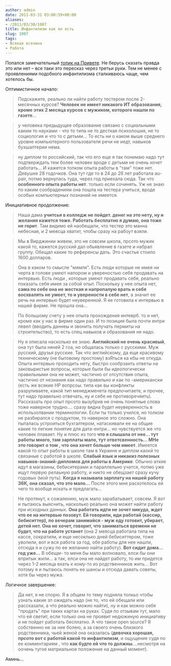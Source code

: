 ```yaml
---
author: admin
date: 2011-03-31 03:00:59+00:00
aliases:
- /2011/03/30/1007
title: Инфантилизм как он есть
slug: 1007
tags:
- Всякая всячина
- Работа
---
```


Попался замечательный [топик на Привете](http://forum.privet.com/viewtopic.php?f=2&t=166095). Не берусь сказать правда это или нет – все таки это пересказ через третьи руки. Тем не менее с проявлениями подобного инфантилизма сталкиваюсь чаще, чем хотелось бы.

Оптимистичное начало:

> Подскажите, реально ли найти работу тестером после 2-месячных курсов? **Человек не имеет никакого ИТ образования, кроме этих 2 месяца курсов с мужиком, которого нашли по газете**...

> у человека предыдущее образование связано с социальными каким то науками - что то типа не то десткая психолошия, не то социология и что то с детьми... То есть ни о каком выше среднего уровне компьютерного пользователя речи не иедт, навыков бухшалтерии нема.

> ну диплом то российский, так что его еще я так понимаю надо тут подтверждать тем более человек вроде с детьми не очень хочет работать... И кажется толком опыта работы в "там" тоже нет. Девушке 28 годочков. Она тут где то в 24 до 26 лет работала au-pair, потмо вернулась туда, через год приехала сюда. Так что **особенного опыта работы нет**. только если сочинять. Уж не знаю по каким сообрадениям она пошла на тестера учиться, вроде особых компьютерных познаний не имеется.

Инициативное продолжение:

> Наша дама **учитсья в колледж не пойдет. денег на это нету, ну и желания кажется тоже. Работать бесплатно я думаю, она тоже не горит**. Там видимо ей наобещали, что тестер это манна небесная, и 2 меясца хватит, чтобы сразу на рабоут взяли.

> Мы в Вирджинии живем, это не совсем школа, прсото мужик какой то, кажется русский дал обьявление в газете и набрал группу. Обещал какие то референсы дать. Это счастье стоило 1600 долларов.

> Она в каком то смысле "мямля". Есть люди которые не имея ни черта в голове умеют напором и увереностью себя продавать на интервью. Есть люди , которые умеют продавать себя, реально показать себя имея за собой опыт. Поскольку у нее опыта нет, **сама по себе она не жесткая и напропалую врать и себя восхвалять не умеет, то и уверености в себе нет**, а значит ее речь на интервью будет неуверенной. Я ее готовила к интервью в нашей фирме. Не прошла она…

> По большому счету у нее опыта прохождения интеврб. то и нет, кроме как у нас в фирме один раз. И то позиция была почти ентри левел (вводить даннеы и звонить получать пермиты на строительство), то есть спец навыков и образования не надо.

> Ну я описала насколько ее знаю. **Английский не очень красивый**, она тут была няней 2 гоа, но общалась только с русскими. Муж русский, друзья русские. Так что английскому, да еще красивому техническому (не бытовому простому) взЯться ка кбы не откуда. Опыта интервью проходить нету, быстро сообрзаить ответы на заковыристые вопросы, которые были бы идеологически правильными она не может, частично от отсутствия опыта, частично от незнания как надо правильно и как по -американски (есть же всякие НР вопрсоы. типа как вы конфликты разруливаете, какой тип менеджменета предпочитаете, и прочее, тут надо правильно отвечать, ну и себе не противоречяить). Рассказать про опыт прсото вызубрив не очень понятные слова тоже наверное трудно.... сразу видна будет неуверенность в использолвании терминологии. Если ты только учился, но толком не разбирался с продуктом, то наверное это сложно. Она пыталась устроиться бухгалтером, натаскивали ее на общие какие то легкие понятие для дата-ентри... но чувствуется же что человек плавает. Ну и плюс из того **что я слышала от нее... тут работы много, там зарплаты мало, тут ответсвенность... МНе это говорит о том , что она хочет больше чем имеет**. Имеется какой то опыт работы в школе там в Украине и диплом каокй то связаные с работой в школе. **Слабый язык и никакиз полезных навыков-знаний-дипломов для работы в Америке**. Обычно аткие идут в магазины, бебиситерами и параллельно учатся, потмо уже ищут первую релаьную работу, и никто не обещзает сразу кучу годовых (мой путь). **Когда я называла зарплату на нашей работу 36К, она сказал, что это мало...** После этого мне расхотелось ей чего то вообще искать и предлагать...

> Не протянут, к сожалению, муж мало зарабатывает, совсем. Я вот и пытаюсь выяснить, насколько реально она может найти работу при исходных данных. **Она работать идти не зочет никуда, ждет что ее на интервью позовут. Ей говорили, иди работай (кассир, бебиситтер), по вечерам занимайся - муж еду готовит, убирает, детей нет. Она не хочет, говорит, что заниматься времени не будет, что на работе устанет** (она 2 меясца работала типа на кассе, сократили, и еще несоклько дней бебиситтером, тоже уволили, вот и вся работа за год, обе работы для нее нашли, отсюда я и сужу по ее желанию найти работу). **Вот сидит дома... год уже...** В обещм- то меня бы мало волновало, елси бы они впритык жили... а так, елси она не найдет работу, то им придется через 1-2 месяца ехать к кому-то из родственников жить... Вот потому я и пытаюсь понять ее шансы и отсюда давать советы, хотя бы через мужа.

Логичное завершение:

> Да нет, я не спорю. Я в общем то тему подняла толкьо чтобы узнать какие зп ожидать надо (не то, что ей обещали или рассказали, а что реально можно найти), ну и как можно себя "продать" при таких картах на руках. Судя по отзывам тут, мало что ей светит, если только она не проявит недюжиную инициативу и не пойдет работать бесплатно. А что такое open source? Я собственно не за нее болею, а за своего очень близкого родственника, чьей женой она оказалась 
(**девочка хорошая, прсото вот с работой какой то инфантилизм**, и ощущение судя по ее комментариям , что **как будто ей что то должны**....несмотря на оочень тугое матриальное положение на данный момент).

Аминь…
